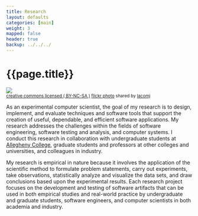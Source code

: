 ```yaml
---
title: Research 
layout: defaults
categories: [main]
weight: 3
mapped: false
header: true
backup: ../../../
---
```


# {{page.title}} 

<a title="footprints in the sky" href="http://flickr.com/photos/40137058@N07/4864666639"><img class="img-responsive-tight" src="http://farm5.static.flickr.com/4098/4864666639_ed8a9fe5b5_z.jpg" /></a><br /><small><a href="http://creativecommons.org/licenses/by-nc-sa/2.0/">creative commons licensed ( BY-NC-SA )</a> <a title="footprints in the sky" href="http://flickr.com/photos/40137058@N07/4864666639">flickr photo</a> shared by <a href="http://flickr.com/people/40137058@N07">lacomj</a></small>

As an experimental computer scientist, the goal of my research is to design, implement, and evaluate techniques and
software tools that support the creation of useful, dependable, and efficient software applications. My research
addresses the challenges within the fields of software engineering, software testing and analysis, and computer systems.
I conduct this research in collaboration with undergraduate students at [Allegheny College](http://www.allegheny.edu),
graduate students and professors at other colleges and universities, and colleagues in industry.

My research is empirical in nature because it involves the application of the scientific method to formulate problem
statements, carry out experiments, take observations, statistically analyze and visualize the data sets, and draw
conclusions based upon the experimental results. Each research project focuses on the development and testing of
software artifacts that can be used in both empirical studies and real-world practice by undergraduate and graduate
students, software engineers, and computer scientists in both academia and industry. 
